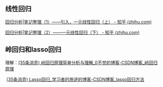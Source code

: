## 线性回归

[回归分析|笔记整理（1）——引入，一元线性回归（上） - 知乎 (zhihu.com)](https://zhuanlan.zhihu.com/p/45149297)

[回归分析|笔记整理（2）——一元线性回归（下） - 知乎 (zhihu.com)](https://zhuanlan.zhihu.com/p/45973297)



## 岭回归和lasso回归

理解：[(35条消息) 岭回归原理简单分析与理解_0不觉的博客-CSDN博客_岭回归原理](https://blog.csdn.net/fq_wallow/article/details/104555623)

​	[(35条消息) Lasso回归_学习者的旅途的博客-CSDN博客_lasso回归方法](https://blog.csdn.net/xiaozhu_1024/article/details/80585151)